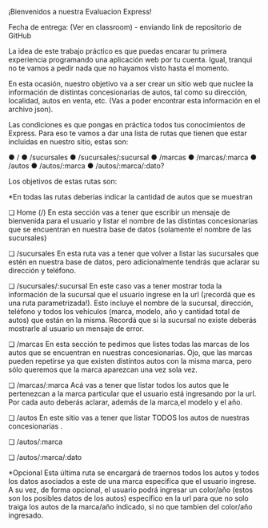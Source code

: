 ¡Bienvenidos a nuestra Evaluacion Express!

Fecha de entrega: (Ver en classroom) - enviando link de repositorio de GitHub

La idea de este trabajo práctico es que puedas encarar tu primera experiencia programando una aplicación web por tu cuenta. Igual, tranqui no te vamos a pedir nada que no hayamos visto hasta el momento.

En esta ocasión, nuestro objetivo va a ser crear un sitio web que nuclee la información de distintas concesionarias de autos, tal como su dirección, localidad, autos en venta, etc. (Vas a poder encontrar esta información en el archivo json).

Las condiciones es que pongas en práctica todos tus conocimientos de Express. Para eso te vamos a dar una lista de rutas que tienen que estar incluidas en nuestro sitio, estas son:

● /
● /sucursales
● /sucursales/:sucursal
● /marcas
● /marcas/:marca
● /autos
● /autos/:marca
● /autos/:marca/:dato?

Los objetivos de estas rutas son:

*En todas las rutas deberías indicar la cantidad de autos que se muestran

❏ Home (/)
En esta sección vas a tener que escribir un mensaje de bienvenida para el usuario y listar el nombre de las distintas concesionarias que se encuentran en nuestra base de datos (solamente el nombre de las sucursales)

❏ /sucursales
En esta ruta vas a tener que volver a listar las sucursales que estén en nuestra base de datos, pero adicionalmente tendrás que aclarar su dirección y teléfono.

❏ /sucursales/:sucursal
En este caso vas a tener mostrar toda la información de la sucursal que el usuario ingrese en la url (¡recordá que es una ruta parametrizada!). Esto incluye el nombre de la sucursal, dirección, teléfono y todos los vehículos (marca, modelo, año y cantidad total de autos) que están en la misma. Recordá que si la sucursal no existe deberás mostrarle al usuario un
mensaje de error.

❏ /marcas
En esta sección te pedimos que listes todas las marcas de los autos que se encuentran en nuestras concesionarias. Ojo, que las marcas pueden repetirse ya que existen distintos autos con la misma marca, pero sólo queremos que la marca aparezcan una vez sola vez.

❏ /marcas/:marca
Acá vas a tener que listar todos los autos que le pertenezcan a la marca particular que el usuario está ingresando por la url. Por cada auto deberás aclarar, además de la marca,el modelo y el año.

❏ /autos
En este sitio vas a tener que listar TODOS los autos de nuestras concesionarias .

❏ /autos/:marca

❏ /autos/:marca/:dato

*Opcional
Esta última ruta se encargará de traernos todos los autos y todos los datos asociados a este de una marca especifica que el usuario ingrese. A su vez, de forma opcional, el usuario podrá ingresar un color/año (estos son los posibles datos de los autos) específico en la url para que no solo traiga los autos de la marca/año indicado, si no que tambien del color/año
ingresado.
